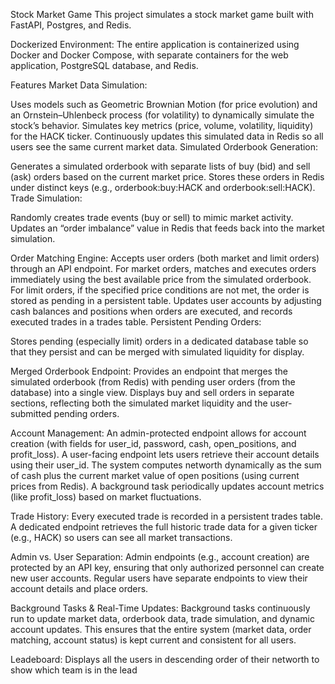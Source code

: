 Stock Market Game
This project simulates a stock market game built with FastAPI, Postgres, and Redis.

Dockerized Environment:
The entire application is containerized using Docker and Docker Compose, with separate containers for the web application, PostgreSQL database, and Redis.

Features
Market Data Simulation:

Uses models such as Geometric Brownian Motion (for price evolution) and an Ornstein–Uhlenbeck process (for volatility) to dynamically simulate the stock’s behavior. Simulates key metrics (price, volume, volatility, liquidity) for the HACK ticker. Continuously updates this simulated data in Redis so all users see the same current market data. Simulated Orderbook Generation:

Generates a simulated orderbook with separate lists of buy (bid) and sell (ask) orders based on the current market price. Stores these orders in Redis under distinct keys (e.g., orderbook:buy:HACK and orderbook:sell:HACK). Trade Simulation:

Randomly creates trade events (buy or sell) to mimic market activity. Updates an “order imbalance” value in Redis that feeds back into the market simulation.

Order Matching Engine:
Accepts user orders (both market and limit orders) through an API endpoint. For market orders, matches and executes orders immediately using the best available price from the simulated orderbook. For limit orders, if the specified price conditions are not met, the order is stored as pending in a persistent table. Updates user accounts by adjusting cash balances and positions when orders are executed, and records executed trades in a trades table. Persistent Pending Orders:

Stores pending (especially limit) orders in a dedicated database table so that they persist and can be merged with simulated liquidity for display.

Merged Orderbook Endpoint:
Provides an endpoint that merges the simulated orderbook (from Redis) with pending user orders (from the database) into a single view. Displays buy and sell orders in separate sections, reflecting both the simulated market liquidity and the user-submitted pending orders.

Account Management:
An admin-protected endpoint allows for account creation (with fields for user_id, password, cash, open_positions, and profit_loss). A user-facing endpoint lets users retrieve their account details using their user_id. The system computes networth dynamically as the sum of cash plus the current market value of open positions (using current prices from Redis). A background task periodically updates account metrics (like profit_loss) based on market fluctuations.

Trade History:
Every executed trade is recorded in a persistent trades table. A dedicated endpoint retrieves the full historic trade data for a given ticker (e.g., HACK) so users can see all market transactions.

Admin vs. User Separation:
Admin endpoints (e.g., account creation) are protected by an API key, ensuring that only authorized personnel can create new user accounts. Regular users have separate endpoints to view their account details and place orders.

Background Tasks & Real-Time Updates:
Background tasks continuously run to update market data, orderbook data, trade simulation, and dynamic account updates. This ensures that the entire system (market data, order matching, account status) is kept current and consistent for all users.

Leadeboard:
Displays all the users in descending order of their networth to show which team is in the lead
